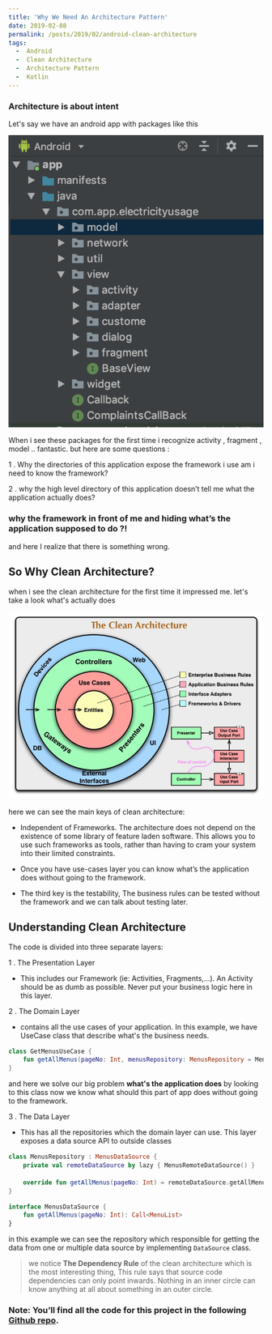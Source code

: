 ```yaml
---
title: 'Why We Need An Architecture Pattern'
date: 2019-02-08
permalink: /posts/2019/02/android-clean-architecture
tags:
  -  Android
  -  Clean Architecture
  -  Architecture Pattern
  -  Kotlin
---
```

### Architecture is about intent 
 Let's say we have an android app with packages like this


![no architecture image](/images/no_architecture.png)

When i see these packages for the first time i recognize  activity , fragment , model .. fantastic.
but here are some questions :

1 . Why the directories of this application expose the framework i use am i need to know the framework?

2 . why the high level directory of this application doesn’t tell me what the application actually does?
### why the framework in front of me and hiding what’s the application supposed to do ?!
 and here I realize that there is something wrong.

## So Why Clean Architecture?

when i see the clean architecture for the first time it impressed me. let's take a look what's actually does

![clean architecture image](/images/clean_architecture.jpg)

here we can see the main keys of clean architecture:

* Independent of Frameworks. The architecture does not depend on the existence of some library of feature laden software. This allows you to use such frameworks as tools, rather than having to cram your system into their limited constraints.

* Once you have use-cases layer you can know what’s the application does without going to the framework. 

* The third key is the testability, The business rules can be tested without the framework and we can talk about testing later.


## Understanding Clean Architecture
 
 The code is divided into three separate layers:

1 . The Presentation Layer
* This includes our Framework (ie: Activities, Fragments,...). An Activity should be as dumb as possible. Never put your business logic here in this layer.

2 . The Domain Layer
* contains all the use cases of your application. In this example, we have UseCase class that describe what's the business needs.
``` kotlin
class GetMenusUseCase {
    fun getAllMenus(pageNo: Int, menusRepository: MenusRepository = MenusRepository()) = menusRepository.getAllMenus(pageNo)
}
```

and here we solve our big problem **what's the application does** by looking to this class now we know what should this part of app does without going to the framework.

3 . The Data Layer
* This has all the repositories which the domain layer can use. This layer exposes a data source API to outside classes
``` kotlin
class MenusRepository : MenusDataSource {
    private val remoteDataSource by lazy { MenusRemoteDataSource() }

    override fun getAllMenus(pageNo: Int) = remoteDataSource.getAllMenus(pageNo)
}
```
``` kotlin
interface MenusDataSource {
    fun getAllMenus(pageNo: Int): Call<MenuList>
}
```

in this example we can see the repository which responsible for getting the data from one or multiple data source by implementing ```DataSource``` class.

> we notice **The Dependency Rule** of the clean architecture which is the most interesting thing,
> This rule says that source code dependencies can only point inwards. Nothing in an inner circle can know anything at all about something in an outer circle.


### Note: You’ll find all the code for this project in the following [Github repo](https://github.com/muhammadFawzy/menus-app-architecture/tree/mvvm-clean).
